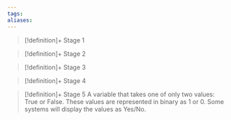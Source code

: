 ```yaml
---
tags:
aliases:
---
```


> [!definition]+ Stage 1
>

> [!definition]+ Stage 2
>

> [!definition]+ Stage 3
>

> [!definition]+ Stage 4
>

> [!definition]+ Stage 5
> A variable that takes one of only two values: True or False. These values are represented in binary as $1$ or $0$. Some systems will display the values as Yes/No.



